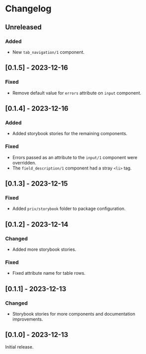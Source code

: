 # Changelog

## Unreleased

### Added

- New `tab_navigation/1` component.

## [0.1.5] - 2023-12-16

### Fixed

- Remove default value for `errors` attribute on `input` component.

## [0.1.4] - 2023-12-16

### Added

- Added storybook stories for the remaining components.

### Fixed

- Errors passed as an attribute to the `input/1` component were overridden.
- The `field_description/1` component had a stray `<li>` tag.

## [0.1.3] - 2023-12-15

### Fixed

- Added `priv/storybook` folder to package configuration.

## [0.1.2] - 2023-12-14

### Changed

- Added more storybook stories.

### Fixed

- Fixed attribute name for table rows.

## [0.1.1] - 2023-12-13

### Changed

- Storybook stories for more components and documentation improvements.

## [0.1.0] - 2023-12-13

Initial release.
